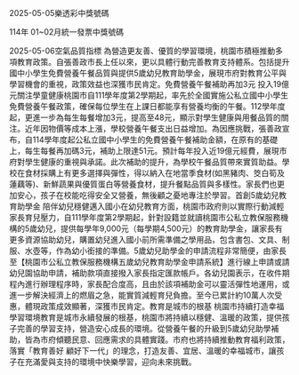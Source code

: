 
2025-05-05樂透彩中獎號碼

                                
114年 01~02月統一發票中獎號碼
                             
2025-05-06空氣品質指標
                              為營造更友善、優質的學習環境，桃園市積極推動多項教育政策。自張善政市長上任以來，更以具體行動完善教育支持體系。包括提升國中小學生免費營養午餐品質與提供5歲幼兒教育助學金，展現市府對教育公平與學習機會的重視，政策效益也深獲市民肯定。免費營養午餐補助再加3元 投入19億元關注學童健康桃園市自111學年度第2學期起，率先於全國實施公私立國中小學生免費營養午餐政策，確保每位學生在上課日都能享有營養均衡的午餐。112學年度起，更進一步為每生每餐增加3元，提高至48元，顯示對學生健康與用餐品質的關注。近年因物價等成本上漲，學校營養午餐支出日益增加。為因應挑戰，張善政宣布，自114學年度起公私立國中小學生的免費營養午餐補助金額，在原有的基礎上，每生每餐再加碼3元，補助上限達51元。預計每年投入近19億元經費，展現市府對學生健康的重視與承諾。此次補助的提升，為學校午餐品質帶來實質助益。學校在食材採購上有更多選擇與彈性，得以納入在地當季食材(如黑豬肉、筊白筍及蓮藕等)、新鮮蔬果與優質蛋白等營養食材，提升餐點品質與多樣性。家長們也更加安心，孩子在校能吃得安全又營養，無後顧之憂地專注於學習。首創5歲幼兒教育助學金 陪伴幼兒穩健邁入國小在幼兒教育方面，桃園市政府則以實際行動減輕家長育兒壓力，自111學年度第2學期起，針對設籍並就讀桃園市公私立教保服務機構的5歲幼兒，提供每學年9,000元（每學期4,500元）的教育助學金，讓家長有更多資源協助幼兒，購置幼兒進入國小前所需準備之學用品，包含書包、文具、制服、水壺等，作為幼小銜接的準備。5歲幼兒助學金的申請流程非常簡便，由家長至【桃園市公私立教保服務機構五歲幼兒教育助學金申請系統】進行線上申請或請幼兒園協助申請，補助款項直接撥入家長指定匯款帳戶。各幼兒園表示，在收件期程內進行辦理程序時，家長配合度高，且由於該項補助金可以靈活彈性地運用，或進一步解決經濟上的燃眉之急，能實質減輕育兒負擔。至今已累計約10萬人次受惠，體現政策成效顯著，深獲市民肯定。教育是城市的根基 桃園市持續打造幸福學習環境教育是城市永續發展的根基，桃園市將持續以穩健、溫暖的政策，提供孩子完善的學習支持，營造安心成長的環境。從營養午餐的升級到5歲幼兒助學補助，皆為市府傾聽民意、回應需求的具體實踐。市府也將持續推動教育福利政策，落實「教育善好 顧好下一代」的理念，打造友善、宜居、溫暖的幸福城市，讓孩子在充滿愛與支持的環境中快樂學習，迎向未來挑戰。